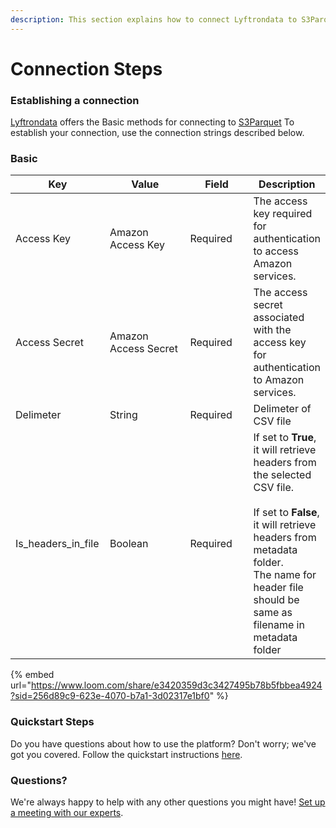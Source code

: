 ```yaml
---
description: This section explains how to connect Lyftrondata to S3Parquet.
---
```


# Connection Steps

### Establishing a connection

[Lyftrondata](https://www.lyftrondata.com) offers the Basic methods for connecting to [S3Parquet](https://www.lyftrondata.com/integration/technology-analytics/amazon-s3/) To establish your connection, use the connection strings described below.

### Basic

<table><thead><tr><th width="137">Key</th><th width="184">Value</th><th width="110">Field</th><th>Description</th></tr></thead><tbody><tr><td>Access Key</td><td>Amazon Access Key</td><td>Required</td><td>The access key required for authentication to access Amazon services.</td></tr><tr><td>Access Secret</td><td>Amazon Access Secret</td><td>Required</td><td>The access secret associated with the access key for authentication to Amazon services.</td></tr><tr><td>Delimeter</td><td>String</td><td>Required</td><td>Delimeter of CSV file</td></tr><tr><td>Is_headers_in_file</td><td>Boolean</td><td>Required</td><td>If set to <strong>True</strong>, it will retrieve headers from  the selected CSV file. <br><br>If set to <strong>False</strong>, it will retrieve headers from metadata folder. <br>                                                     The name for header file should be same as filename in metadata folder</td></tr></tbody></table>

{% embed url="https://www.loom.com/share/e3420359d3c3427495b78b5fbbea4924?sid=256d89c9-623e-4070-b7a1-3d02317e1bf0" %}

### Quickstart Steps

Do you have questions about how to use the platform? Don't worry; we've got you covered. Follow the quickstart instructions [here](./).

### Questions? <a href="#questions" id="questions"></a>

We're always happy to help with any other questions you might have! [Set up a meeting with our experts](https://www.lyftrondata.com/book-a-meeting/).
